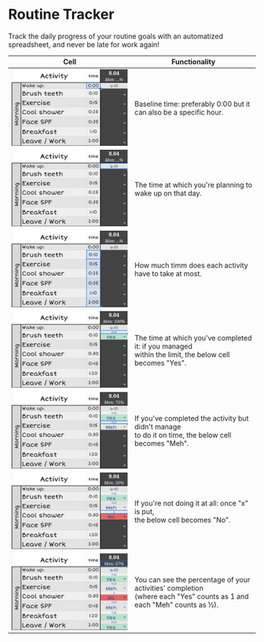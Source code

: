 # Routine Tracker
Track the daily progress of your routine goals with an automatized spreadsheet, and never be late for work again!

| Cell | Functionality |
|-------|------|
| ![Obraz 1](screenshots/1.png) | Baseline time: preferably 0:00 but it can also be a specific hour. |
| ![Obraz 2](screenshots/2.png) | The time at which you're planning to wake up on that day. |
| ![Obraz 3](screenshots/3.png) | How much timm does each activity have to take at most. |
| ![Obraz 4](screenshots/4.png) | The time at which you've completed it: if you managed <br>within the limit, the below cell becomes "Yes". |
| ![Obraz 5](screenshots/5.png) | If you've completed the activity but didn't manage <br>to do it on time, the below cell becomes "Meh". |
| ![Obraz 6](screenshots/6.png) | If you're not doing it at all: once "x" is put, <br>the below cell becomes "No". |
| ![Obraz 7](screenshots/7.png) | You can see the percentage of your activities' completion<br>(where each "Yes" counts as 1 and each "Meh" counts as ½). |
